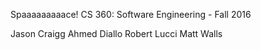Spaaaaaaaaace!
CS 360: Software Engineering - Fall 2016

Jason Craigg
Ahmed Diallo
Robert Lucci
Matt Walls
